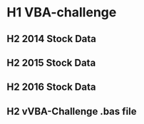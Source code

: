 # H1 VBA-challenge
## H2 2014 Stock Data
## H2 2015 Stock Data
## H2 2016 Stock Data
## H2 vVBA-Challenge .bas file
